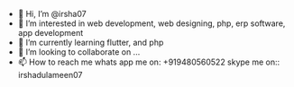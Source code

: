 - 👋 Hi, I’m @irsha07
- 👀 I’m interested in web development, web designing, php, erp software, app development
- 🌱 I’m currently learning flutter, and php
- 💞️ I’m looking to collaborate on ...
- 📫 How to reach me whats app me on: +919480560522   skype me on:: irshadulameen07


<!---
irsha07/irsha07 is a ✨ special ✨ repository because its `README.md` (this file) appears on your GitHub profile.
You can click the Preview link to take a look at your changes.
--->

